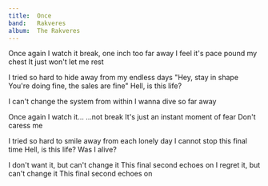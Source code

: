 ```yaml
---
title:  Once
band:   Rakveres
album:  The Rakveres
---
```


Once again I watch it break,
one inch too far away
I feel it's pace pound my chest
It just won't let me rest

I tried so hard to hide away
from my endless days
"Hey, stay in shape
You're doing fine,
the sales are fine"
Hell, is this life?

I can't change the system from within
I wanna dive so far away

Once again I watch it…
…not break
It's just an instant moment of fear
Don't caress me

I tried so hard to smile away
from each lonely day
I cannot stop this final time
Hell, is this life?
Was I alive?

I don't want it, but can't change it
This final second echoes on
I regret it, but can't change it
This final second echoes on